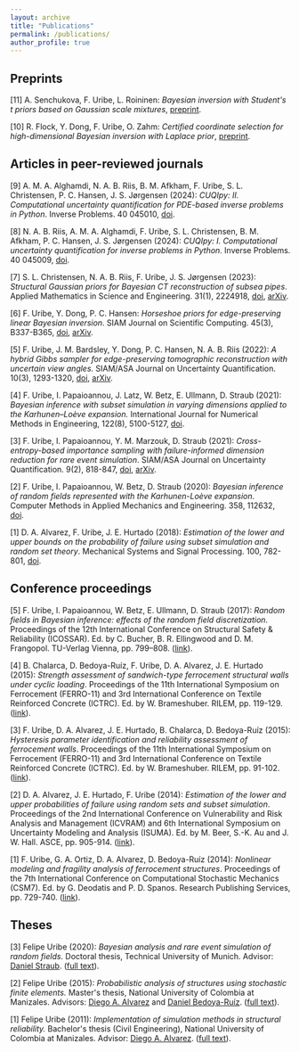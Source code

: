 ```yaml
---
layout: archive
title: "Publications"
permalink: /publications/
author_profile: true
---
```


## Preprints
[11] A. Senchukova, F. Uribe, L. Roininen: *Bayesian inversion with Student's t priors based on Gaussian scale mixtures*, [preprint](https://arxiv.org/pdf/2403.13665.pdf).

[10] R. Flock, Y. Dong, F. Uribe, O. Zahm: *Certified coordinate selection for high-dimensional Bayesian inversion with Laplace prior*, [preprint](https://assets.researchsquare.com/files/rs-3471448/v1_covered_ad521472-5018-4c98-802b-3545a53570fb.pdf?c=1698217705).


## Articles in peer-reviewed journals
[9] A. M. A. Alghamdi, N. A. B. Riis, B. M. Afkham, F. Uribe, S. L. Christensen, P. C. Hansen, J. S. Jørgensen (2024): *CUQIpy: II. Computational uncertainty quantification for PDE-based inverse problems in Python*. Inverse Problems. 40 045010, [doi](https://doi.org/10.1088/1361-6420/ad22e8).

[8] N. A. B. Riis, A. M. A. Alghamdi, F. Uribe, S. L. Christensen, B. M. Afkham, P. C. Hansen, J. S. Jørgensen (2024): *CUQIpy: I. Computational uncertainty quantification for inverse problems in Python*. Inverse Problems. 40 045009, [doi](https://doi.org/10.1088/1361-6420/ad22e7).

[7] S. L. Christensen, N. A. B. Riis, F. Uribe, J. S. Jørgensen (2023): *Structural Gaussian priors for Bayesian CT reconstruction of subsea pipes*. Applied Mathematics in Science and Engineering. 31(1), 2224918, [doi](https://doi.org/10.1080/27690911.2023.2224918), [arXiv](https://arxiv.org/pdf/2203.01030v1.pdf).

[6] F. Uribe, Y. Dong, P. C. Hansen: *Horseshoe priors for edge-preserving linear Bayesian inversion*. SIAM Journal on Scientific Computing. 45(3), B337-B365, [doi](https://doi.org/10.1137/22M1510364), [arXiv](https://arxiv.org/pdf/2207.09147.pdf).

[5] F. Uribe, J. M. Bardsley, Y. Dong, P. C. Hansen, N. A. B. Riis (2022): *A hybrid Gibbs sampler for edge-preserving tomographic reconstruction with uncertain view angles.* SIAM/ASA Journal on Uncertainty Quantification. 10(3), 1293-1320, [doi](https://doi.org/10.1137/21M1412268), [arXiv](https://arxiv.org/pdf/2104.06919.pdf).

[4] F. Uribe, I. Papaioannou, J. Latz, W. Betz, E. Ullmann, D. Straub (2021): *Bayesian inference with subset simulation in varying dimensions applied to the Karhunen–Loève expansion.* International Journal for Numerical Methods in Engineering, 122(8), 5100-5127, [doi](https://doi.org/10.1002/nme.6758). 

[3] F. Uribe, I. Papaioannou, Y. M. Marzouk, D. Straub (2021): *Cross-entropy-based importance sampling with failure-informed dimension reduction for rare event simulation*. SIAM/ASA Journal on Uncertainty Quantification. 9(2), 818-847, [doi](https://doi.org/10.1137/20M1344585), [arXiv](https://arxiv.org/pdf/2006.05496.pdf).

[2] F. Uribe, I. Papaioannou, W. Betz, D. Straub (2020): *Bayesian inference of random fields represented with the Karhunen-Loève expansion*. Computer Methods in Applied Mechanics and Engineering. 358, 112632, [doi](https://doi.org/10.1016/j.cma.2019.112632).

[1] D. A. Alvarez, F. Uribe, J. E. Hurtado (2018): *Estimation of the lower and upper bounds on the probability of failure using subset simulation and random set theory*. Mechanical Systems and Signal Processing. 100, 782-801, [doi](https://doi.org/10.1016/j.ymssp.2017.07.040).


## Conference proceedings
[5] F. Uribe, I. Papaioannou, W. Betz, E. Ullmann, D. Straub (2017): *Random fields in Bayesian inference: effects of the random field discretization*. Proceedings of the 12th International Conference on Structural Safety & Reliability (ICOSSAR). Ed. by C. Bucher, B. R. Ellingwood and D. M. Frangopol. TU-Verlag Vienna, pp. 799–808. ([link](https://icossar2017.conf.tuwien.ac.at/technical-program/)).

[4] B. Chalarca, D. Bedoya-Ruíz, F. Uribe, D. A. Alvarez, J. E. Hurtado (2015): *Strength assessment of sandwich-type ferrocement structural walls under cyclic loading*. Proceedings of the 11th International Symposium on Ferrocement (FERRO-11) and 3rd International Conference on Textile Reinforced Concrete (ICTRC). Ed. by W. Brameshuber. RILEM, pp. 119-129. ([link](https://www.rilem.net/publication/publication/441?id_papier=10305)).

[3] F. Uribe, D. A. Alvarez, J. E. Hurtado, B. Chalarca, D. Bedoya-Ruíz (2015): *Hysteresis parameter identification and reliability assessment of ferrocement walls*. Proceedings of the 11th International Symposium on Ferrocement (FERRO-11) and 3rd International Conference on Textile Reinforced Concrete (ICTRC). Ed. by W. Brameshuber. RILEM, pp. 91-102. ([link](https://www.rilem.net/publication/publication/441?id_papier=10299)).

[2] D. A. Alvarez, J. E. Hurtado, F. Uribe (2014): *Estimation of the lower and upper probabilities of failure using random sets and subset simulation*. Proceedings of the 2nd International Conference on Vulnerability and Risk Analysis and Management (ICVRAM) and 6th International Symposium on Uncertainty Modeling and Analysis (ISUMA). Ed. by M. Beer, S.-K. Au and J. W. Hall. ASCE, pp. 905-914. ([link](https://ascelibrary.org/doi/abs/10.1061/9780784413609.092)).

[1] F. Uribe, G. A. Ortiz, D. A. Alvarez, D. Bedoya-Ruíz (2014): *Nonlinear modeling and fragility analysis of ferrocement structures*. Proceedings of the 7th International Conference on Computational Stochastic Mechanics (CSM7). Ed. by G. Deodatis and P. D. Spanos. Research Publishing Services, pp. 729-740. ([link](http://rpsonline.com.sg/proceedings/9789810953485/html/070.xml)).


## Theses
[3] Felipe Uribe (2020): *Bayesian analysis and rare event simulation of random fields.* Doctoral thesis, Technical University of Munich. Advisor: [Daniel Straub](https://www.cee.ed.tum.de/era/team/daniel-straub/). ([full text](https://mediatum.ub.tum.de/?id=1538833)).

[2] Felipe Uribe (2015): *Probabilistic analysis of structures using stochastic finite elements.* Master's thesis, National University of Colombia at Manizales. Advisors: [Diego A. Alvarez](https://diegoandresalvarez.github.io/) and [Daniel Bedoya-Ruíz](https://www.researchgate.net/profile/Daniel_Bedoya-Ruiz). ([full text](https://repositorio.unal.edu.co/handle/unal/55609)).

[1] Felipe Uribe (2011): *Implementation of simulation methods in structural reliability.* Bachelor's thesis (Civil Engineering), National University of Colombia at Manizales. Advisor: [Diego A. Alvarez](https://diegoandresalvarez.github.io/). ([full text](https://repositorio.unal.edu.co/handle/unal/9878)).
